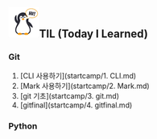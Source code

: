 ## ![펭귄](readme.assets/펭귄-16421667213851.png)TIL (Today I Learned)

### Git

1. [CLI 사용하기](startcamp/1. CLI.md)
2. [Mark 사용하기](startcamp/2. Mark.md)
3. [git 기초](startcamp/3. git.md)
4. [gitfinal](startcamp/4. gitfinal.md)



### Python